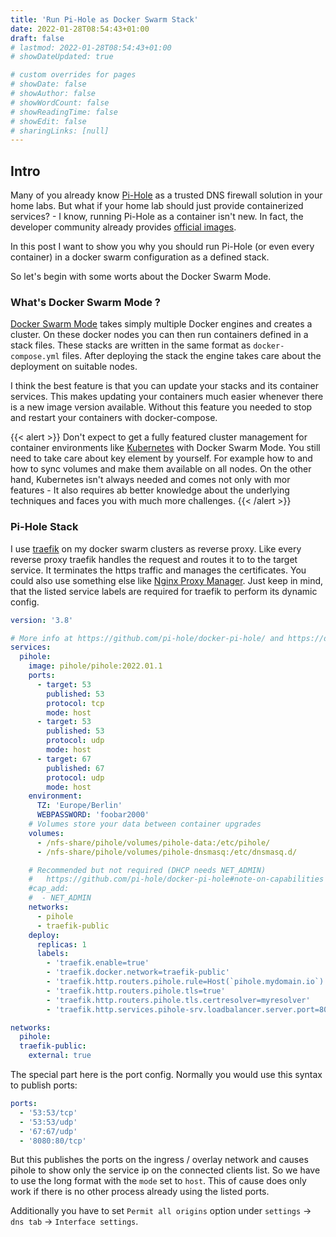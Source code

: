```yaml
---
title: 'Run Pi-Hole as Docker Swarm Stack'
date: 2022-01-28T08:54:43+01:00
draft: false
# lastmod: 2022-01-28T08:54:43+01:00
# showDateUpdated: true

# custom overrides for pages
# showDate: false
# showAuthor: false
# showWordCount: false
# showReadingTime: false
# showEdit: false
# sharingLinks: [null]
---
```


## Intro

Many of you already know [Pi-Hole](https://pi-hole.net/) as a trusted DNS firewall solution in your home labs. But
what if your home lab should just provide containerized services? - I know, running Pi-Hole as a container isn't
new. In fact, the developer community already provides [official images](https://hub.docker.com/r/pihole/pihole).

In this post I want to show you why you should run Pi-Hole (or even every container) in a docker swarm configuration
as a defined stack.

So let's begin with some worts about the Docker Swarm Mode.

### What's Docker Swarm Mode ?

[Docker Swarm Mode](https://docs.docker.com/engine/swarm/) takes simply multiple Docker engines and creates a
cluster. On these docker nodes you can then run containers defined in a stack files. These stacks are written in the
same format as `docker-compose.yml` files. After deploying the stack the engine takes care about the deployment
on suitable nodes.

I think the best feature is that you can update your stacks and its container services. This makes updating your
containers much easier whenever there is a new image version available. Without this feature you needed to stop and
restart your containers with docker-compose.

{{< alert >}}
Don't expect to get a fully featured cluster management for container environments like
[Kubernetes](https://kubernetes.io/docs/concepts/overview/what-is-kubernetes/) with Docker Swarm
Mode. You still need to take care about key element by yourself. For example how to and how to sync volumes and
make them available on all nodes.
On the other hand, Kubernetes isn't always needed and comes not only with mor features - It also requires ab better
knowledge about the underlying techniques and faces you with much more challenges.
{{< /alert >}}

### Pi-Hole Stack

I use [traefik](https://traefik.io/traefik/) on my docker swarm clusters as reverse proxy. Like every reverse proxy
traefik handles the request and routes it to to the target service. It terminates the https traffic and manages the
certificates. You could also use something else like [Nginx Proxy Manager](https://nginxproxymanager.com/).
Just keep in mind, that the listed service labels are required for traefik to perform its dynamic config.

```yaml
version: '3.8'

# More info at https://github.com/pi-hole/docker-pi-hole/ and https://docs.pi-hole.net/
services:
  pihole:
    image: pihole/pihole:2022.01.1
    ports:
      - target: 53
        published: 53
        protocol: tcp
        mode: host
      - target: 53
        published: 53
        protocol: udp
        mode: host
      - target: 67
        published: 67
        protocol: udp
        mode: host
    environment:
      TZ: 'Europe/Berlin'
      WEBPASSWORD: 'foobar2000'
    # Volumes store your data between container upgrades
    volumes:
      - /nfs-share/pihole/volumes/pihole-data:/etc/pihole/
      - /nfs-share/pihole/volumes/pihole-dnsmasq:/etc/dnsmasq.d/

    # Recommended but not required (DHCP needs NET_ADMIN)
    #   https://github.com/pi-hole/docker-pi-hole#note-on-capabilities
    #cap_add:
    #  - NET_ADMIN
    networks:
      - pihole
      - traefik-public
    deploy:
      replicas: 1
      labels:
        - 'traefik.enable=true'
        - 'traefik.docker.network=traefik-public'
        - 'traefik.http.routers.pihole.rule=Host(`pihole.mydomain.io`)'
        - 'traefik.http.routers.pihole.tls=true'
        - 'traefik.http.routers.pihole.tls.certresolver=myresolver'
        - 'traefik.http.services.pihole-srv.loadbalancer.server.port=80'

networks:
  pihole:
  traefik-public:
    external: true
```

The special part here is the port config. Normally you would use this syntax to publish ports:

```yaml
ports:
  - '53:53/tcp'
  - '53:53/udp'
  - '67:67/udp'
  - '8080:80/tcp'
```

But this publishes the ports on the ingress / overlay network and causes pihole to show only the service ip on the
connected clients list. So we have to use the long format with the `mode` set to `host`. This of cause does only work
if there is no other process already using the listed ports.

Additionally you have to set `Permit all origins` option under `settings` -> `dns tab` -> `Interface settings`.
